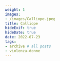 ```yaml
---
weight: 1
images:
- /images/Calliope.jpeg
title: Calliope
hideExif: true
hideDate: true
date: 2022-07-23
tags:
- archive # all posts
- violenza-donne
---
```

